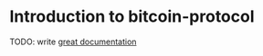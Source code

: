 # Introduction to bitcoin-protocol

TODO: write [great documentation](http://jacobian.org/writing/great-documentation/what-to-write/)
